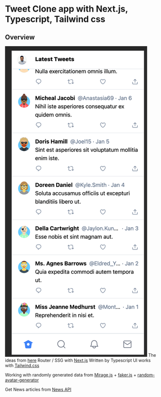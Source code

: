 # Tweet Clone app with Next.js, Typescript, Tailwind css

## Overview
![](./overview.png)
The ideas from [here](https://www.youtube.com/watch?v=Ra5SUzeXOac)
Router / SSG with [Next.js](https://nextjs.org/)
Written by Typescript
UI works with [Tailwind.css](https://tailwindcss.com/)

Working with randomly generated data from [Mirage,js](https://miragejs.com/) + [faker.js](https://github.com/Marak/Faker.js) + [random-avatar-generator](https://github.com/maiconfriedel/random-avatar-generator)

Get News articles from [News API](https://newsapi.org/)
